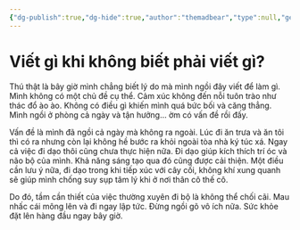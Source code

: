 ```yaml
---
{"dg-publish":true,"dg-hide":true,"author":"themadbear","type":null,"genre":"diary","word-count":244,"tags":["publish","journal"],"title":"Viết gì khi không biết phải viết gì?","permalink":"/0-journal/nam-2023/thang-8/2023-08-25/","hide":true,"dgPassFrontmatter":true}
---
```


# Viết gì khi không biết phải viết gì?

Thú thật là bây giờ mình chẳng biết lý do mà mình ngồi đây viết để làm gì. Mình không có một chủ đề cụ thể. Cảm xúc không đến nỗi tuôn trào như thác đổ ào ào. Không có điều gì khiến mình quá bức bối và căng thẳng. Mình ngồi ở phòng cả ngày và tận hưởng… ờm có vấn đề rồi đấy.

Vấn đề là mình đã ngồi cả ngày mà không ra ngoài. Lúc đi ăn trưa và ăn tôi thì có ra nhưng còn lại không hề bước ra khỏi ngoài tòa nhà ký túc xá. Ngay cả việc đi dạo thôi cũng chưa thực hiện nữa. Đi dạo giúp kích thích trí óc và não bộ của mình. Khả năng sáng tạo qua đó cũng được cải thiện. Một điều cần lưu ý nữa, đi dạo trong khi tiếp xúc với cây cối, không khí xung quanh sẽ giúp mình chống suy sụp tâm lý khi ở nơi thân cô thế cô.

Do đó, tầm cần thiết của việc thường xuyên đi bộ là không thể chối cãi. Mau nhấc cái mông lên và đi ngay lập tức. Đừng ngồi gõ vô ích nữa. Sức khỏe đặt lên hàng đầu ngay bây giờ.